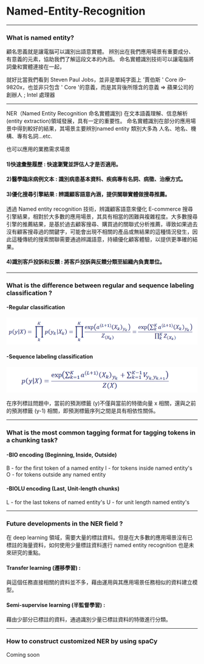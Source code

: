 # Named-Entity-Recognition

---

### What is named entity?
顧名思義就是讓電腦可以識別出語意實體。
辨別出在我們應用場景有重要成分、有意義的元素，協助我們了解這段文本的內涵。
命名實體識別技術可以讓電腦將詞彙和實體連接在一起，

就好比當我們看到
Steven Paul Jobs，並非是單純字面上 '賈伯斯 '
Core i9–9820x，也並非只包含 ' Core '的意義，而是其背後所隱含的意義
 => 蘋果公司的創辦人 ; Intel 處理器


---

NER（Named Entity Recognition 命名實體識別) 在文本語義理解、信息解析 (entity extraction)領域發展，具有一定的重要性。
命名實體識別在部分的應用場景中得到較好的結果，其場景主要辨別named entity 類別大多為 人名、地名、機構、專有名詞…etc.

也可以應用的業務需求場景

#### 1)快速彙整履歷 : 快速瀏覽並評估人才是否適用。

#### 2)醫學臨床病例文本 : 識別病患基本資料、疾病專有名詞、病徵、治療方式。

#### 3)優化搜尋引擎結果 : 辨識顧客語意內涵，提供關聯實體做搜尋推薦。

透過 Named entity recognition 技術，辨識顧客語意來優化 E-commerce 搜尋引擎結果，相對於大多數的應用場景，其具有相當的困難與複雜程度。大多數搜尋引擎的推薦結果，是基於過去顧客搜尋、購買過的關聯式分析推薦，導致如果過去沒有顧客搜尋過的關鍵字，可能會出現不相關的產品或無結果的這種情況發生，因此這種傳統的搜索關聯需要通過辨識語意，持續優化顧客體驗，以提供更準確的結果。

#### 4)識別客戶投訴和反饋 : 將客戶投訴與反饋分類至組織內負責單位。


---

### What is the difference between regular and sequence labeling classification ?
#### -Regular classification
![image](https://github.com/CinnaBao/Named-Entity-Recognition/blob/master/Image/RegularClssfication.png)
#### -Sequence labeling classification
![image](https://github.com/CinnaBao/Named-Entity-Recognition/blob/master/Image/SequenceLabelingClassification.png)

在序列標註問題中，當前的預測標籤 (y)不僅與當前的特徵向量 x 相關，還與之前的預測標籤 (y-1) 相關，即預測標籤序列之間是具有相依性關係。

---

### What is the most common tagging format for tagging tokens in a chunking task?
#### -BIO encoding (Beginning, Inside, Outside)
B - for the first token of a named entity
I - for tokens inside named entity's
O - for tokens outside any named entity

#### -BIOLU encoding (Last, Unit-length chunks)
L - for the last tokens of named entity's
U - for unit length named entity's

---

### Future developments in the NER field ?
在 deep learning 領域，需要大量的標註資料。但是在大多數的應用場景沒有已標註的海量資料，如何使用少量標註資料進行 named entity recognition 也是未來研究的重點。
#### Transfer learning (遷移學習) : 
與這個任務直接相關的資料並不多，藉由運用與其應用場景任務相似的資料建立模型。
#### Semi-supervise learning (半監督學習) : 
藉由少部分已標註的資料，通過識別少量已標註資料的特徵進行分類。

---

### How to construct customized NER by using spaCy
  Coming soon

